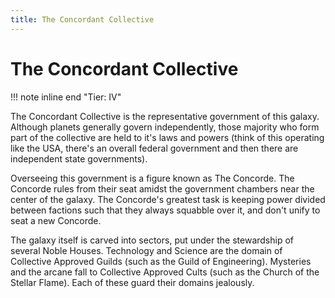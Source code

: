 ```yaml
---
title: The Concordant Collective
---
```


# The Concordant Collective

!!! note inline end "Tier: IV"

The Concordant Collective is the representative government of this galaxy. Although planets generally govern independently, those majority who form part of the collective are held to it's laws and powers (think of this operating like the USA, there's an overall federal government and then there are independent state governments).

Overseeing this government is a figure known as The Concorde. The Concorde rules from their seat amidst the government chambers near the center of the galaxy. The Concorde's greatest task is keeping power divided between factions such that they always squabble over it, and don't unify to seat a new Concorde.

The galaxy itself is carved into sectors, put under the stewardship of several Noble Houses. Technology and Science are the domain of Collective Approved Guilds (such as the Guild of Engineering). Mysteries and the arcane fall to Collective Approved Cults (such as the Church of the Stellar Flame). Each of these guard their domains jealously.
